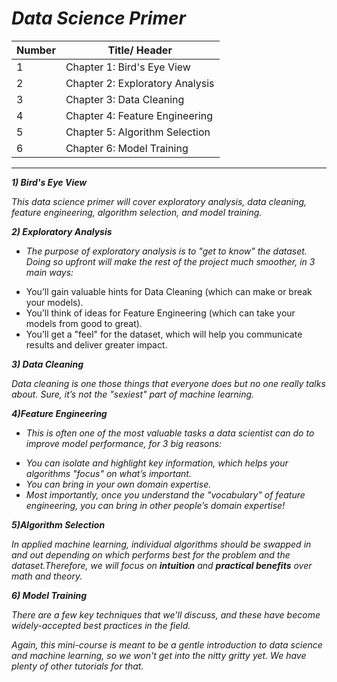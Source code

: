 # *Data Science Primer*

Number    | Title/ Header
--------- | -------------
1         | Chapter 1: Bird's Eye View
2         | Chapter 2: Exploratory Analysis
3         | Chapter 3: Data Cleaning
4         | Chapter 4: Feature Engineering
5         | Chapter 5: Algorithm Selection
6         | Chapter 6: Model Training

<hr>

***1) Bird's Eye View***

*This data science primer will cover exploratory analysis, data cleaning, feature engineering, algorithm selection, and model training.*

***2) Exploratory Analysis***


* *The purpose of exploratory analysis is to "get to know" the dataset. Doing so upfront will make the rest of the project much smoother, in 3 main ways:*

- You’ll gain valuable hints for Data Cleaning (which can make or break your models).
- You’ll think of ideas for Feature Engineering (which can take your models from good to great).
- You’ll get a "feel" for the dataset, which will help you communicate results and deliver greater impact.

***3) Data Cleaning***

*Data cleaning is one those things that everyone does but no one really talks about. Sure, it’s not the "sexiest" part of machine learning.*

***4)Feature Engineering***

*  *This is often one of the most valuable tasks a data scientist can do to improve model performance, for 3 big reasons:*

- *You can isolate and highlight key information, which helps your algorithms "focus" on what’s important.*
- *You can bring in your own domain expertise.*
- *Most importantly, once you understand the "vocabulary" of feature engineering, you can bring in other people’s domain expertise!*

***5)Algorithm Selection***

*In applied machine learning, individual algorithms should be swapped in and out depending on which performs best for the problem and the dataset.Therefore, we will focus on ***intuition*** and ***practical benefits*** over math and theory.*

***6) Model Training***

*There are a few key techniques that we'll discuss, and these have become widely-accepted best practices in the field.*

*Again, this mini-course is meant to be a gentle introduction to data science and machine learning, so we won't get into the nitty gritty yet. We have plenty of other tutorials for that.*

